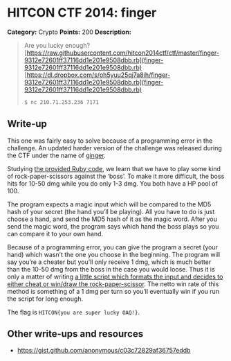 # HITCON CTF 2014: finger

**Category:** Crypto
**Points:** 200
**Description:**

> Are you lucky enough?
> [https://raw.githubusercontent.com/hitcon2014ctf/ctf/master/finger-9312e72601ff37116dd1e201e9508dbb.rb](finger-9312e72601ff37116dd1e201e9508dbb.rb)
> [https://dl.dropbox.com/s/oh5yuu25qj7a8ih/finger-9312e72601ff37116dd1e201e9508dbb.rb](finger-9312e72601ff37116dd1e201e9508dbb.rb)
>
> ```bash
> $ nc 210.71.253.236 7171
> ```

## Write-up

This one was fairly easy to solve because of a programming error in the challenge. An updated harder version of the challenge was released during the CTF under the name of [ginger](https://github.com/ctfs/write-ups/tree/master/hitcon-ctf-2014/ginger).

Studying [the provided Ruby code](finger-9312e72601ff37116dd1e201e9508dbb.rb), we learn that we have to play some kind of rock-paper-scissors against the ‘boss’. To make it more difficult, the boss hits for 10-50 dmg while you do only 1-3 dmg. You both have a HP pool of 100.

The program expects a magic input which will be compared to the MD5 hash of your secret (the hand you’ll be playing). All you have to do is just choose a hand, and send the MD5 hash of it as the magic word. After you send the magic word, the program says which hand the boss plays so you can compare it to your own hand.

Because of a programming error, you can give the program a secret (your hand) which wasn’t the one you choose in the beginning. The program will say you’re a cheater but you’ll only receive 1 dmg, which is much better than the 10-50 dmg from the boss in the case you would loose. Thus it is only a matter of writing [a little script which formats the input and decides to either cheat or win/draw the rock-paper-scissor](solution.rb). The netto win rate of this method is something of a 1 dmg per turn so you’ll eventually win if you run the script for long enough.

The flag is `HITCON{you are super lucky OAQ!}`.

## Other write-ups and resources

* <https://gist.github.com/anonymous/c03c72829af36757eddb>
